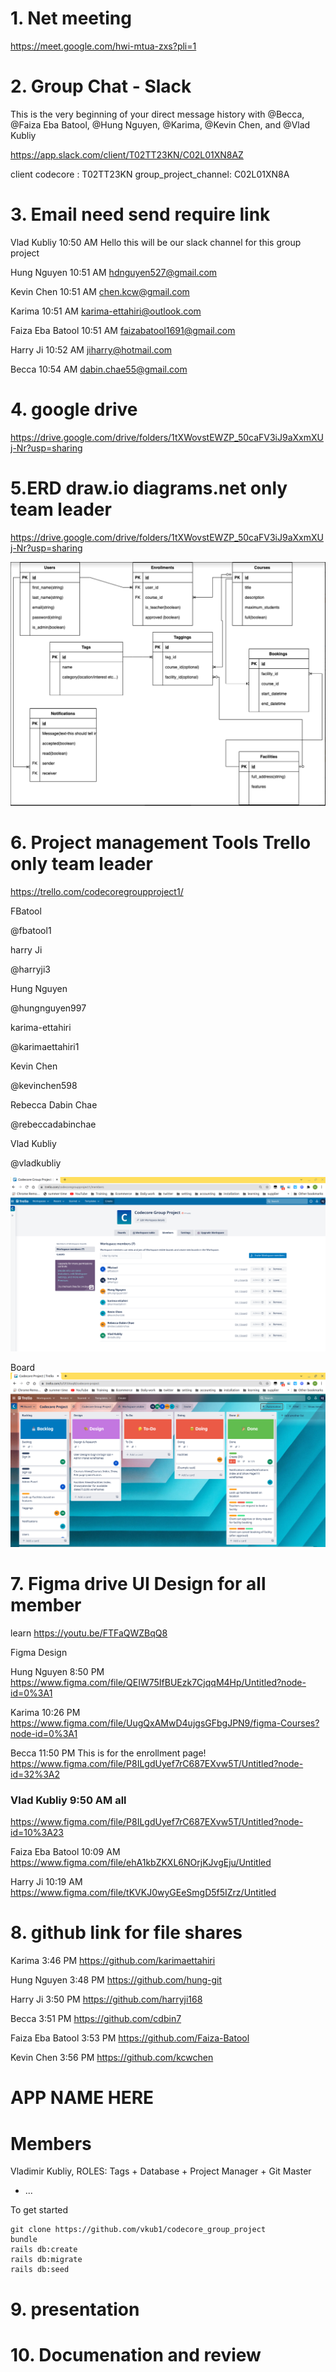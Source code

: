 
# 1. Net meeting 
https://meet.google.com/hwi-mtua-zxs?pli=1

# 2. Group Chat  - Slack

This is the very beginning of your direct message history with @Becca, @Faiza Eba Batool, @Hung Nguyen, @Karima, @Kevin Chen, and @Vlad Kubliy

https://app.slack.com/client/T02TT23KN/C02L01XN8AZ

client codecore : T02TT23KN
group_project_channel: C02L01XN8A


# 3. Email need  send require link 

Vlad Kubliy  10:50 AM
Hello this will be our slack channel for this group project

Hung Nguyen  10:51 AM
hdnguyen527@gmail.com

Kevin Chen  10:51 AM
chen.kcw@gmail.com

Karima  10:51 AM
karima-ettahiri@outlook.com

Faiza Eba Batool  10:51 AM
faizabatool1691@gmail.com

Harry Ji  10:52 AM
jiharry@hotmail.com

Becca  10:54 AM
dabin.chae55@gmail.com


# 4. google drive

https://drive.google.com/drive/folders/1tXWovstEWZP_50caFV3iJ9aXxmXUj-Nr?usp=sharing



# 5.ERD draw.io  diagrams.net  only team leader

https://drive.google.com/drive/folders/1tXWovstEWZP_50caFV3iJ9aXxmXUj-Nr?usp=sharing


![Screenshot](https://github.com/harryji168/Pictures/blob/d81633c5d3503dd7ff53494e551df3688d5b7229/Screenshot%20from%202021-11-06%2017-27-46.png)



# 6. Project management   Tools Trello  only team leader


https://trello.com/codecoregroupproject1/

FBatool

@fbatool1

harry Ji

@harryji3

Hung Nguyen

@hungnguyen997

karima-ettahiri

@karimaettahiri1

Kevin Chen

@kevinchen598

Rebecca Dabin Chae

@rebeccadabinchae

Vlad Kubliy

@vladkubliy


![Screenshot](https://github.com/harryji168/Pictures/blob/eb59027305d0d6b7ed14b45e7d619f31eb54df51/Screenshot%20from%202021-11-06%2016-37-35.png)

 Board
![Screenshot](https://github.com/harryji168/Pictures/blob/e45f8f1af0b7c188baebe50076e02481e363f756/Screenshot%20from%202021-11-06%2016-43-50.png)



# 7. Figma drive UI Design  for all member
learn https://youtu.be/FTFaQWZBqQ8


Figma Design 

Hung Nguyen  8:50 PM
https://www.figma.com/file/QEIW75IfBUEzk7CjqqM4Hp/Untitled?node-id=0%3A1

Karima  10:26 PM
https://www.figma.com/file/UugQxAMwD4ujgsGFbgJPN9/figma-Courses?node-id=0%3A1


Becca  11:50 PM
This is for the enrollment  page!
https://www.figma.com/file/P8ILgdUyef7rC687EXvw5T/Untitled?node-id=32%3A2

### Vlad Kubliy  9:50 AM   all
https://www.figma.com/file/P8ILgdUyef7rC687EXvw5T/Untitled?node-id=10%3A23


Faiza Eba Batool  10:09 AM
https://www.figma.com/file/ehA1kbZKXL6NOrjKJvgEju/Untitled


Harry Ji  10:19 AM
https://www.figma.com/file/tKVKJ0wyGEeSmgD5f5IZrz/Untitled




# 8. github link for  file shares


Karima  3:46 PM
https://github.com/karimaettahiri

Hung Nguyen  3:48 PM
https://github.com/hung-git

Harry Ji  3:50 PM
https://github.com/harryji168

Becca  3:51 PM
https://github.com/cdbin7

Faiza Eba Batool  3:53 PM
https://github.com/Faiza-Batool

Kevin Chen  3:56 PM
https://github.com/kcwchen




# APP NAME HERE



# Members

Vladimir Kubliy, ROLES: Tags + Database + Project Manager + Git Master  



* ...

To get started
```
git clone https://github.com/vkub1/codecore_group_project
bundle 
rails db:create
rails db:migrate
rails db:seed
```

# 9. presentation




# 10. Documenation and review